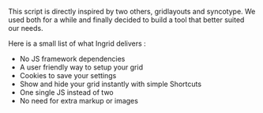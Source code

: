 This script is directly inspired by two others, gridlayouts and syncotype. We used both for a while and finally decided to build a tool that better suited our needs.

Here is a small list of what Ingrid delivers :
  * No JS framework dependencies
  * A user friendly way to setup your grid
  * Cookies to save your settings
  * Show and hide your grid instantly with simple Shortcuts
  * One single JS instead of two
  * No need for extra markup or images